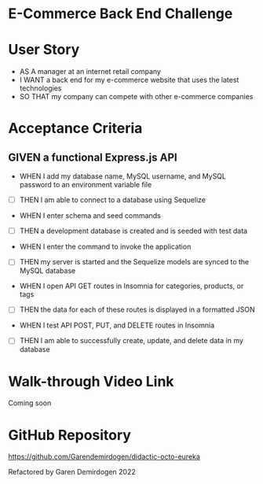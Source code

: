 # E-Commerce Back End Challenge

# User Story

- AS A manager at an internet retail company
- I WANT a back end for my e-commerce website that uses the latest technologies
- SO THAT my company can compete with other e-commerce companies

# Acceptance Criteria

## GIVEN a functional Express.js API

- WHEN I add my database name, MySQL username, and MySQL password to an environment variable file
- [ ] THEN I am able to connect to a database using Sequelize
- WHEN I enter schema and seed commands
- [ ] THEN a development database is created and is seeded with test data
- WHEN I enter the command to invoke the application
- [ ] THEN my server is started and the Sequelize models are synced to the MySQL database
- WHEN I open API GET routes in Insomnia for categories, products, or tags
- [ ] THEN the data for each of these routes is displayed in a formatted JSON
- WHEN I test API POST, PUT, and DELETE routes in Insomnia
- [ ] THEN I am able to successfully create, update, and delete data in my database

# Walk-through Video Link

Coming soon

# GitHub Repository

https://github.com/Garendemirdogen/didactic-octo-eureka

Refactored by Garen Demirdogen 2022
